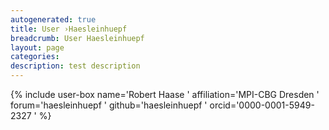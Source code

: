 ```yaml
---
autogenerated: true
title: User ›Haesleinhuepf
breadcrumb: User Haesleinhuepf
layout: page
categories: 
description: test description
---
```


{% include user-box name='Robert Haase ' affiliation='MPI-CBG Dresden ' forum='haesleinhuepf ' github='haesleinhuepf ' orcid='0000-0001-5949-2327 ' %}
